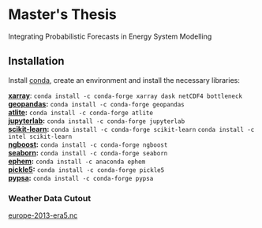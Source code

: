 # Master's Thesis
Integrating Probabilistic Forecasts in Energy System Modelling

## Installation

Install [conda](https://docs.conda.io/en/latest/miniconda.html), create an environment and install the necessary libraries:

**[xarray](https://xarray.pydata.org/en/stable/getting-started-guide/installing.html)**: 
`conda install -c conda-forge xarray dask netCDF4 bottleneck` \
**[geopandas](https://geopandas.org/en/stable/):** `conda install -c conda-forge geopandas` \
**[atlite](https://atlite.readthedocs.io/en/latest/installation.html):** `conda install -c conda-forge atlite`\
**[jupyterlab](https://jupyterlab.readthedocs.io/en/stable/getting_started/installation.html):** `conda install -c conda-forge jupyterlab`\
**[scikit-learn](https://scikit-learn.org/stable/install.html):** `conda install -c conda-forge scikit-learn` `conda install -c intel scikit-learn`\
**[ngboost](https://github.com/stanfordmlgroup/ngboost):** `conda install -c conda-forge ngboost`\
**[seaborn](https://seaborn.pydata.org/index.html):** `conda install -c conda-forge seaborn`\
**[ephem](https://pypi.org/project/ephem/):** `conda install -c anaconda ephem`\
**[pickle5](https://docs.python.org/3/library/pickle.html):** `conda install -c conda-forge pickle5`\
**[pypsa](https://pypsa.org/):** `conda install -c conda-forge pypsa
`

### Weather Data Cutout

[europe-2013-era5.nc](https://zenodo.org/record/4709858#.YZUVdCYo8WM)
